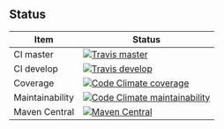 ## Status

| Item | Status |
| ---- | ------ |
| CI master | [![Travis master](https://img.shields.io/travis/albirar/albirar-template-engine/master?label=master&logo=travis "TravisCI master")](https://travis-ci.com/github/albirar/albirar-template-engine) |
| CI develop | [![Travis develop](https://img.shields.io/travis/albirar/albirar-template-engine/develop?label=develop&logo=travis "TravisCI develop")](https://travis-ci.com/github/albirar/albirar-template-engine) |
| Coverage | [![Code Climate coverage](https://img.shields.io/codeclimate/coverage/albirar/albirar-template-engine?logo=code-climate)](https://codeclimate.com/github/albirar/albirar-template-engine/test_coverage) |
| Maintainability | [![Code Climate maintainability](https://img.shields.io/codeclimate/maintainability/albirar/albirar-template-engine?logo=code-climate)](https://codeclimate.com/github/albirar/albirar-template-engine/maintainability) |
| Maven Central | [![Maven Central](https://img.shields.io/maven-central/v/cat.albirar.lib/albirar-template-engine "Maven Central version")](https://search.maven.org/artifact/cat.albirar.lib/albirar-template-engine) |